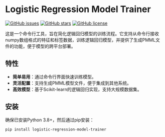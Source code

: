 # Logistic Regression Model Trainer

[![GitHub issues](https://img.shields.io/github/issues/your-username/your-repo)](https://github.com/your-username/your-repo/issues)
[![GitHub stars](https://img.shields.io/github/stars/your-username/your-repo)](https://github.com/your-username/your-repo/stargazers)
[![GitHub license](https://img.shields.io/github/license/your-username/your-repo)](https://github.com/your-username/your-repo/blob/master/LICENSE)

这是一个命令行工具，旨在简化逻辑回归模型的训练流程。它支持从命令行接收numpy数组格式的特征和标签数据，训练逻辑回归模型，并提供了生成PMML文件的功能，便于模型的跨平台部署。

## 特性

- **简单易用**：通过命令行界面快速训练模型。
- **灵活配置**：支持生成PMML模型文件，便于集成到其他系统。
- **高效模型**：基于Scikit-learn的逻辑回归实现，支持大规模数据集。

## 安装

确保已安装Python 3.8+，然后通过pip安装：
```bash
pip install logistic-regression-model-trainer